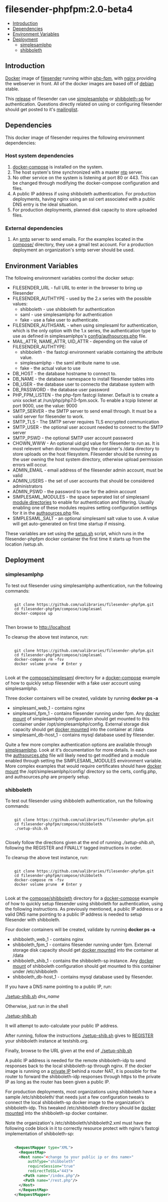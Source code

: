 # filesender-phpfpm:2.0-beta4 #

- [Introduction](#introduction)
- [Dependencies](#dependencies)
- [Environment Variables](#environment-variables)
- [Deployment](#deployment)
  - [simplesamlphp](#simplesamlphp)
  - [shibboleth](#shibboleth)

## Introduction
[Docker](https://www.docker.com/what-docker) image of [filesender](http://filesender.org/) running within [php-fpm](https://php-fpm.org/), with [nginx](https://www.nginx.com/) providing the webserver in front. All of the docker images are based off of [debian](https://www.debian.org/) stable.

This [release](https://github.com/filesender/filesender) of filesender can use [simplesamlphp](https://simplesamlphp.org/) or [shibboleth-sp](https://www.shibboleth.net/products/service-provider) for authentication. Questions directly related on using or configuring filesender should get posted to it's [mailinglist](https://sympa.uninett.no/lists/filesender.org/lists).

## Dependencies
This docker image of filesender requires the following environment dependencies:

### Host system dependencies
1. [docker-compose](https://docs.docker.com/compose/overview/) is installed on the system.
2. The host system's time synchronized with a master [ntp](https://en.wikipedia.org/wiki/Network_Time_Protocol) server.
3. No other service on the system is listening at port 80 or 443. This can be changed through modifying the docker-compose configuration and files.
4. A public IP address if using shibboleth authentication. For production deployments, having nginx using an ssl cert associated with a public DNS entry is the ideal situation.
5. For production deployments, planned disk capacity to store uploaded files.

### External dependencies

1. An [smtp](https://en.wikipedia.org/wiki/Simple_Mail_Transfer_Protocol) server to send emails. For the examples located in the [compose/](https://github.com/ualibraries/filesender-phpfpm/tree/master/compose) directory, they use a gmail test account. For a production deployment an organization's smtp server should be used.

## Environment Variables

The following environment variables control the docker setup:

* FILESENDER_URL - full URL to enter in the browser to bring up filesender
* FILESENDER_AUTHTYPE - used by the 2.x series with the possible values:
  * shibboleth - use shibboleth for authentication
  * saml - use simplesamlphp for authentication
  * fake - use a fake user to authenticate.
* FILESENDER_AUTHSAML - when using simplesaml for authentication, which is the only option with the 1.x series, the authentication type to use as defined in simplesamlphps's [config/authsources.php](https://github.com/ualibraries/filesender-phpfpm/tree/master/compose/simplesaml/simplesamlphp/config) file.
* MAIL_ATTR, NAME_ATTR, UID_ATTR - depending on the value of FILESENDER_AUTHTYPE:
  * shibboleth - the fastcgi environment variable containing the attribute value.
  * simplesamlphp - the saml attribute name to use.
  * fake - the actual value to use
* DB_HOST - the database hostname to connect to.
* DB_NAME - the database namespace to install filesender tables into
* DB_USER - the database user to connecto the database system with
* DB_PASSWORD - the database user password
* PHP_FPM_LISTEN - the php-fpm fastcgi listener. Default is to create a unix socket at /run/php/php7.0-fpm.sock. To enable a tcpip listener at port 9000, use the value: 9000
* SMTP_SERVER - the SMTP server to send email through. It must be a valid server for filesender to work.
* SMTP_TLS - The SMTP server requires TLS encrypted communication
* SMTP_USER - the optional user account needed to connect to the SMTP server
* SMTP_PSWD - the optional SMTP user account password
* CHOWN_WWW - An optional uid:gid value for filesender to run as. It is most relevent when docker mounting the container's /data directory to store uploads on the host filesystem. Filesender should be running as the user owning the host system directory, otherwise upload permission errors will occur.
* ADMIN_EMAIL - email address of the filesender admin account, must be valid
* ADMIN_USERS - the set of user accounts that should be considered administrators
* ADMIN_PSWD - the password to use for the admin account 
* SIMPLESAML_MODULES - the space seperated list of simplesaml [module directories](https://github.com/simplesamlphp/simplesamlphp/tree/master/modules) to enable for authentication and filtering. Usually enabling one of these modules requires setting configuration settings for it in the [authsources.php](https://github.com/ualibraries/filesender-phpfpm/tree/master/compose/simplesaml/simplesamlphp/config) file.
* SIMPLESAML_SALT - an optional simplesaml salt value to use. A value will get auto-generated on first time startup if missing.

These variables are set using the [setup.sh](https://github.com/ualibraries/filesender-phpfpm/blob/master/docker/setup.sh) script, which runs in the filesender-phpfpm docker container the first time it starts up from the location /setup.sh.

## Deployment

### simplesamlphp
To test out filesender using simplesamlphp authentication, run the following commands:

```
	
	git clone https://github.com/ualibraries/filesender-phpfpm.git
	cd filesender-phpfpm/compose/simplesaml
	docker-compose up
	
```

Then browse to [http://localhost](http://localhost)

To cleanup the above test instance, run:

```
	
	git clone https://github.com/ualibraries/filesender-phpfpm.git
	cd filesender-phpfpm/compose/simplesaml
	docker-compose rm -fsv
	docker volume prune  # Enter y
	
```

Look at the [compose/simplesaml](https://github.com/ualibraries/filesender-phpfpm/tree/master/compose/simplesaml) directory for a [docker-compose](https://github.com/ualibraries/filesender-phpfpm/blob/master/compose/simplesaml/docker-compose.yml) example of how to quickly setup filesender with a fake user account using simplesamlphp.

Three docker containers will be created, validate by running **docker ps -a**

* simplesaml_web_1 - contains nginx
* simplesaml_fpm_1 - contains filesender running under fpm. Any [docker mount](https://docs.docker.com/storage/bind-mounts/#choosing-the--v-or-mount-flag) of simplesamlphp configuration should get mounted to this container under /opt/simplesamlphp/config. External storage disk capacity should get [docker mounted](https://docs.docker.com/storage/bind-mounts/#choosing-the--v-or-mount-flag) into the container at /data
* simplesaml_db-host_1 - contains mysql database used by filesender.

Quite a few more complex authentication options are available through [simplesamlphp](https://simplesamlphp.org/docs/stable/simplesamlphp-idp). Look at it's documentation for more details. In each case the [authsources.php](https://github.com/ualibraries/filesender-phpfpm/tree/master/compose/simplesaml/simplesamlphp/config) file will likely need to get modified and a module enabled through setting the SIMPLESAML_MODULES environment variable. More complex examples that would require certificates should have 
[docker mount](https://docs.docker.com/storage/bind-mounts/#choosing-the--v-or-mount-flag) the /opt/simplesamlphp/config/ directory so the certs, config.php, and authsources.php are properly setup.

### shibboleth
To test out filesender using shibboleth authentication, run the following commands:

```
	
	git clone https://github.com/ualibraries/filesender-phpfpm.git
	cd filesender-phpfpm/compose/shibboleth
	./setup-shib.sh
	
```

Closely follow the directions given at the end of running *./setup-shib.sh*, following the REGISTER and FINALLY tagged instructions in order.

To cleanup the above test instance, run:

```
	
	git clone https://github.com/ualibraries/filesender-phpfpm.git
	cd filesender-phpfpm/compose/shibboleth
	docker-compose rm -fsv
	docker volume prune  # Enter y
	
```

Look at the [compose/shibboleth](https://github.com/ualibraries/filesender-phpfpm/tree/master/compose/shibboleth) directory for a [docker-compose](https://github.com/ualibraries/filesender-phpfpm/blob/master/compose/shibboleth/template/docker-compose.yml) example of how to quickly setup filesender using shibboleth for authentication, using the following instructions. As previously mentioned, a public IP address or a valid DNS name pointing to a public IP address is needed to setup filesender with shibboleth.

Four docker containers will be created, validate by running **docker ps -a**

* shibboleth_web_1 - contains nginx
* shibboleth_fpm_1 - contains filesender running under fpm. External storage disk capacity should get [docker mounted](https://docs.docker.com/storage/bind-mounts/#choosing-the--v-or-mount-flag) into the container at /data
* shibboleth_shib_1 - contains the shibboleth-sp instance. Any [docker mount](https://docs.docker.com/storage/bind-mounts/#choosing-the--v-or-mount-flag) of shibboleth configuration should get mounted to this container under /etc/shibboleth
* shibboleth_db-host_1 - contains mysql database used by filesender.

If you have a DNS name pointing to a public IP, run:

[./setup-shib.sh](https://github.com/ualibraries/filesender-phpfpm/blob/master/compose/shibboleth/setup-shib.sh) *dns_name*

Otherwise, just run in the shell

[./setup-shib.sh](https://github.com/ualibraries/filesender-phpfpm/blob/master/compose/shibboleth/setup-shib.sh)

It will attempt to auto-calculate your public IP address.

After running, follow the instructions [./setup-shib.sh](https://github.com/ualibraries/filesender-phpfpm/blob/master/compose/shibboleth/setup-shib.sh) gives to [REGISTER](http://www.testshib.org/register.html) your shibboleth instance at testshib.org.

Finally, browse to the URL given at the end of [./setup-shib.sh](https://github.com/ualibraries/filesender-phpfpm/blob/master/compose/shibboleth/setup-shib.sh)

A public IP address is needed for the remote shibboleth-idp to send responses back to the local shibboleth-sp through nginx. If the docker image is running on a [private IP](https://en.wikipedia.org/wiki/Private_network) behind a router NAT, it is possible for the router to forward the shibboleth-idp responses through https to the private IP as long as the router has been given a public IP.

For production deployments, most organizations using shibboleth have a sample /etc/shibboleth/ that needs just a few configuration tweaks to connect the local shibboleth-sp docker image to the organization's shibboleth-idp. This tweaked /etc/shibboleth directory should be [docker mounted](https://docs.docker.com/storage/bind-mounts/#choosing-the--v-or-mount-flag) into the shibboleth-sp docker container.

Note the organization's /etc/shibboleth/shibboleth2.xml must have the following code block in it to correctly resource protect with nginx's fastcgi implementation of shibboleth-sp:

```xml
	
	<RequestMapper type="XML">
	  <RequestMap>
	  <Host name="<change to your public ip or dns name>"
	      authType="shibboleth"
	      requireSession="true"
	      redirectToSSL="443">
	    <Path name="/index.php"/>
	    <Path name="/rest.php"/>
	  </Host>
	  </RequestMap>
	</RequestMapper>
	
```
